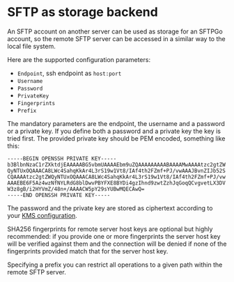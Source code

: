 # SFTP as storage backend

An SFTP account on another server can be used as storage for an SFTPGo account, so the remote SFTP server can be accessed in a similar way to the local file system.

Here are the supported configuration parameters:

- `Endpoint`, ssh endpoint as `host:port`
- `Username`
- `Password`
- `PrivateKey`
- `Fingerprints`
- `Prefix`

The mandatory parameters are the endpoint, the username and a password or a private key. If you define both a password and a private key the key is tried first. The provided private key should be PEM encoded, something like this:

```shell
-----BEGIN OPENSSH PRIVATE KEY-----
b3BlbnNzaC1rZXktdjEAAAAABG5vbmUAAAAEbm9uZQAAAAAAAAABAAAAMwAAAAtzc2gtZW
QyNTUxOQAAACA8LWc4SahqKkAr4L3rS19w1Vt8/IAf4th2FZmf+PJ/vwAAAJBvnZIJb52S
CQAAAAtzc2gtZWQyNTUxOQAAACA8LWc4SahqKkAr4L3rS19w1Vt8/IAf4th2FZmf+PJ/vw
AAAEBE6F5Az4wzNfNYLRdG8blDwvPBYFXE8BYDi4gzIhnd9zwtZzhJqGoqQCvgvetLX3DV
W3z8gB/i2HYVmZ/48n+/AAAACW5pY29sYUBwMQECAwQ=
-----END OPENSSH PRIVATE KEY-----
```

The password and the private key are stored as ciphertext according to your [KMS configuration](./kms.md).

SHA256 fingerprints for remote server host keys are optional but highly recommended: if you provide one or more fingerprints the server host key will be verified against them and the connection will be denied if none of the fingerprints provided match that for the server host key.

Specifying a prefix you can restrict all operations to a given path within the remote SFTP server.
